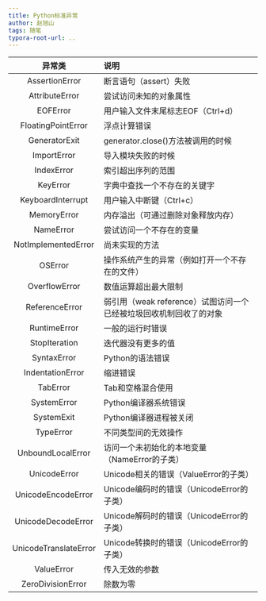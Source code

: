 ```yaml
---
title: Python标准异常
author: 赵旭山
tags: 随笔
typora-root-url: ..
---
```




| 异常类 | 说明 |
| :---: | :--- |
| AssertionError | 断言语句（assert）失败 |
| AttributeError | 尝试访问未知的对象属性 |
| EOFError | 用户输入文件末尾标志EOF（Ctrl+d） |
| FloatingPointError | 浮点计算错误 |
| GeneratorExit | generator.close()方法被调用的时候 |
| ImportError | 导入模块失败的时候 |
| IndexError | 索引超出序列的范围 |
| KeyError | 字典中查找一个不存在的关键字 |
| KeyboardInterrupt | 用户输入中断键（Ctrl+c） |
| MemoryError | 内存溢出（可通过删除对象释放内存） |
| NameError | 尝试访问一个不存在的变量 |
| NotImplementedError | 尚未实现的方法 |
| OSError | 操作系统产生的异常（例如打开一个不存在的文件） |
| OverflowError | 数值运算超出最大限制 |
| ReferenceError | 弱引用（weak reference）试图访问一个已经被垃圾回收机制回收了的对象 |
| RuntimeError | 一般的运行时错误 |
| StopIteration | 迭代器没有更多的值 |
| SyntaxError | Python的语法错误 |
| IndentationError | 缩进错误 |
| TabError | Tab和空格混合使用 |
| SystemError | Python编译器系统错误 |
| SystemExit | Python编译器进程被关闭 |
| TypeError | 不同类型间的无效操作 |
| UnboundLocalError | 访问一个未初始化的本地变量（NameError的子类） |
| UnicodeError | Unicode相关的错误（ValueError的子类） |
| UnicodeEncodeError | Unicode编码时的错误（UnicodeError的子类） |
| UnicodeDecodeError | Unicode解码时的错误（UnicodeError的子类） |
| UnicodeTranslateError | Unicode转换时的错误（UnicodeError的子类） |
| ValueError | 传入无效的参数 |
| ZeroDivisionError | 除数为零 |


